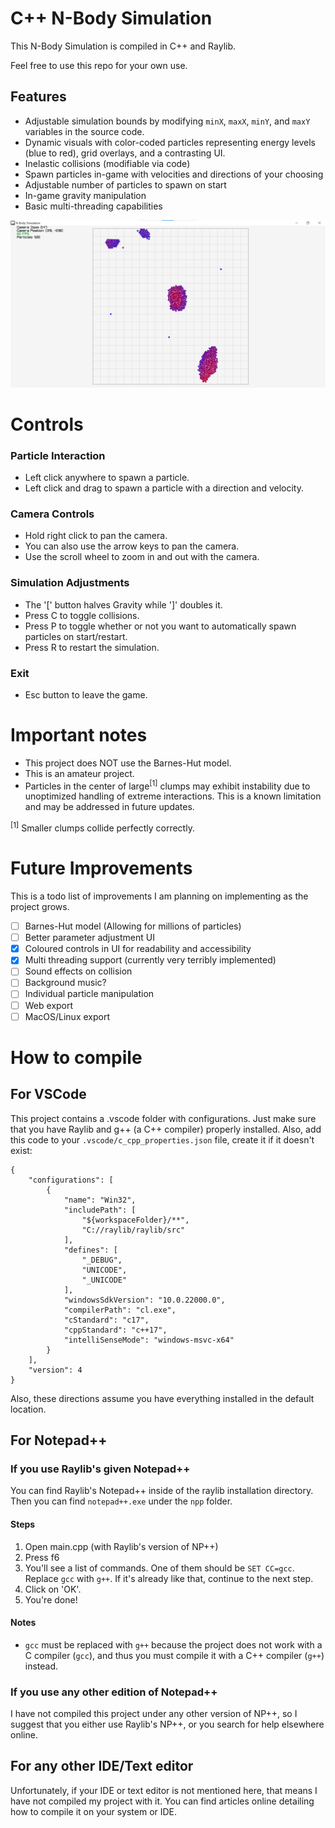 # C++ N-Body Simulation
This N-Body Simulation is compiled in C++ and Raylib. 

Feel free to use this repo for your own use.

## Features
- Adjustable simulation bounds by modifying `minX`, `maxX`, `minY`, and `maxY` variables in the source code.
- Dynamic visuals with color-coded particles representing energy levels (blue to red), grid overlays, and a contrasting UI.
- Inelastic collisions (modifiable via code)
- Spawn particles in-game with velocities and directions of your choosing
- Adjustable number of particles to spawn on start
- In-game gravity manipulation
- Basic multi-threading capabilities

![image](Assets/thumbnail.png)


# Controls

### Particle Interaction
- Left click anywhere to spawn a particle.
- Left click and drag to spawn a particle with a direction and velocity.

### Camera Controls
- Hold right click to pan the camera.
- You can also use the arrow keys to pan the camera.
- Use the scroll wheel to zoom in and out with the camera.

### Simulation Adjustments
- The '[' button halves Gravity while ']' doubles it.
- Press C to toggle collisions.
- Press P to toggle whether or not you want to automatically spawn particles on start/restart.
- Press R to restart the simulation.

### Exit

- Esc button to leave the game.

# Important notes

- This project does NOT use the Barnes-Hut model.
- This is an amateur project.
- Particles in the center of large<sup>[1]</sup> clumps may exhibit instability due to unoptimized handling of extreme interactions. This is a known limitation and may be addressed in future updates.

<sup>[1]</sup> Smaller clumps collide perfectly correctly.

# Future Improvements

This is a todo list of improvements I am planning on implementing as the project grows.

- [ ] Barnes-Hut model (Allowing for millions of particles)
- [ ] Better parameter adjustment UI
- [x] Coloured controls in UI for readability and accessibility
- [x] Multi threading support (currently very terribly implemented)
- [ ] Sound effects on collision
- [ ] Background music?
- [ ] Individual particle manipulation
- [ ] Web export
- [ ] MacOS/Linux export

# How to compile

## For VSCode

This project contains a .vscode folder with configurations. Just make sure that you have Raylib and g++ (a C++ compiler) properly installed. Also, add this code to your `.vscode/c_cpp_properties.json` file, create it if it doesn't exist:

```
{
    "configurations": [
        {
            "name": "Win32",
            "includePath": [
                "${workspaceFolder}/**",
                "C://raylib/raylib/src"
            ],
            "defines": [
                "_DEBUG",
                "UNICODE",
                "_UNICODE"
            ],
            "windowsSdkVersion": "10.0.22000.0",
            "compilerPath": "cl.exe",
            "cStandard": "c17",
            "cppStandard": "c++17",
            "intelliSenseMode": "windows-msvc-x64"
        }
    ],
    "version": 4
}
```
Also, these directions assume you have everything installed in the default location.

## For Notepad++

### If you use Raylib's given Notepad++
You can find Raylib's Notepad++ inside of the raylib installation directory. Then you can find `notepad++.exe` under the `npp` folder.

#### Steps
1. Open main.cpp (with Raylib's version of NP++) 
2. Press f6 
3. You'll see a list of commands. One of them should be `SET CC=gcc`. Replace `gcc` with `g++`. If it's already like that, continue to the next step.
4. Click on 'OK'.
5. You're done!

#### Notes
- `gcc` must be replaced with `g++` because the project does not work with a C compiler (`gcc`), and thus you must compile it with a C++ compiler (`g++`) instead.

### If you use any other edition of Notepad++
I have not compiled this project under any other version of NP++, so I suggest that you either use Raylib's NP++, or you search for help elsewhere online.

## For any other IDE/Text editor

Unfortunately, if your IDE or text editor is not mentioned here, that means I have not compiled my project with it. You can find articles online detailing how to compile it on your system or IDE.

